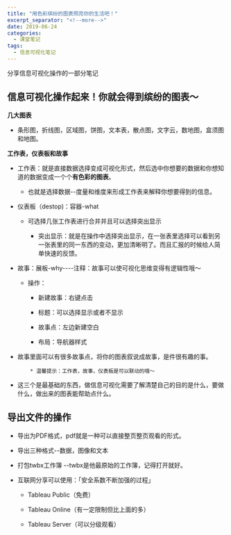 ```yaml
---
title: "用色彩缤纷的图表照亮你的生活吧！"
excerpt_separator: "<!--more-->"
date: 2019-06-24
categories:
  - 课堂笔记
tags:
  - 信息可视化笔记
---
```


分享信息可视化操作的一部分笔记

<!--more-->

## 信息可视化操作起来！你就会得到缤纷的图表～

**几大图表**

 * 条形图，折线图，区域图，饼图，文本表，散点图，文字云，数地图，盒须图和地图。

**工作表，仪表板和故事**

* 工作表：就是直接数据选择变成可视化形式，然后选中你想要的数据和你想知道的数据变成一个个**有色彩的图表**。
 
   * 也就是选择数据--度量和维度来形成工作表来解释你想要得到的信息。

* 仪表板（destop)：容器-what

  * 可选择几张工作表进行合并并且可以选择突出显示

    * 突出显示：就是在操作中选择突出显示，在一张表里选择可以看到另一张表里的同一东西的变动，更加清晰明了。而且汇报的时候给人简单快速的反馈。


* 故事：展板-why----注释：故事可以使可视化思维变得有逻辑性哦～

  * 操作：
      * 新建故事：右键点击

      * 标题：可以选择显示或者不显示

      * 故事点：左边新建空白

      * 布局：导航器样式

* 故事里面可以有很多故事点，将你的图表叙说成故事，是件很有趣的事。

          * 温馨提示：工作表，故事，仪表板是可以联动的哦～

* 这三个是最基础的东西，做信息可视化需要了解清楚自己的目的是什么，要做什么，做出来的图表能帮助点什么。

## 导出文件的操作

* 导出为PDF格式，pdf就是一种可以直接整页整页观看的形式。

* 导出三种格式--数据，图像和文本

* 打包twbx工作簿 --twbx是他最原始的工作簿，记得打开就好。

* 互联网分享可以使用：「安全系数不断加强的过程」
 
    * Tableau Public（免费）

    * Tableau Online（有一定限制但比上面的多）

    * Tableau Server（可以分级观看）